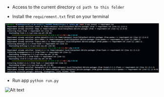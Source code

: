- Access to the current directory `cd path to this folder`

- Install the `requirement.txt` first on your terminal

![Alt text](folder_img/image0.png)

- Run app `python run.py`

![Alt text](folder_img/image_1.png)